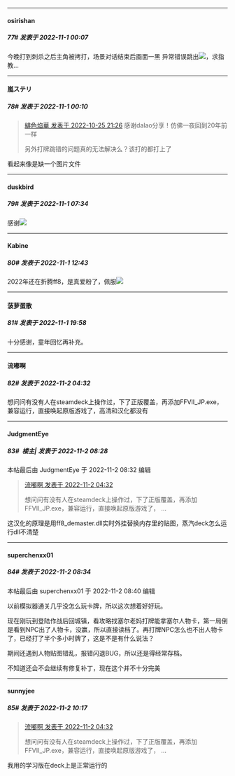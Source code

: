 

*****

####  osirishan  
##### 77#       发表于 2022-11-1 00:07

今晚打到刺杀之后主角被拷打，场景对话结束后画面一黑 异常错误跳出<img src="https://static.saraba1st.com/image/smiley/face2017/001.png" referrerpolicy="no-referrer">，求指教…

*****

####  嵐ステリ  
##### 78#       发表于 2022-11-1 00:10

<blockquote><a href="httphttps://bbs.saraba1st.com/2b/forum.php?mod=redirect&amp;goto=findpost&amp;pid=58099323&amp;ptid=2100962" target="_blank">緋色焰華 发表于 2022-10-25 21:26</a>
感谢dalao分享！仿佛一夜回到20年前一样

另外打牌跳错的问题真的无法解决么？该打的都打上了</blockquote>
看起来像是缺一个图片文件



*****

####  duskbird  
##### 79#       发表于 2022-11-1 07:34

感谢<img src="https://static.saraba1st.com/image/smiley/face2017/074.png" referrerpolicy="no-referrer">



*****

####  Kabine  
##### 80#       发表于 2022-11-1 12:43

2022年还在折腾ff8，是真爱粉了，佩服<img src="https://static.saraba1st.com/image/smiley/face2017/138.png" referrerpolicy="no-referrer">



*****

####  菠萝蛋散  
##### 81#       发表于 2022-11-1 19:58

十分感谢，童年回忆再补充。



*****

####  流嘟啊  
##### 82#       发表于 2022-11-2 04:32

想问问有没有人在steamdeck上操作过，下了正版覆盖，再添加FFVII_JP.exe，兼容运行，直接唤起原版游戏了，高清和汉化都没有



*****

####  JudgmentEye  
##### 83#         楼主| 发表于 2022-11-2 08:28

 本帖最后由 JudgmentEye 于 2022-11-2 08:32 编辑 
<blockquote><a href="httphttps://bbs.saraba1st.com/2b/forum.php?mod=redirect&amp;goto=findpost&amp;pid=58234236&amp;ptid=2100962" target="_blank">流嘟啊 发表于 2022-11-2 04:32</a>

想问问有没有人在steamdeck上操作过，下了正版覆盖，再添加FFVII_JP.exe，兼容运行，直接唤起原版游戏了， ...</blockquote>
这汉化的原理是用ff8_demaster.dll实时外挂替换内存里的贴图，蒸汽deck怎么运行dll不清楚



*****

####  superchenxx01  
##### 84#       发表于 2022-11-2 08:34

 本帖最后由 superchenxx01 于 2022-11-2 08:40 编辑 

以前模拟器通关几乎没怎么玩卡牌，所以这次想着好好玩。

现在刚玩到登陆作战后回城镇，看攻略找塞尔老妈打牌能拿塞尔人物卡，第一局倒是看到NPC出了人物卡，没赢，所以直接读档了。再打牌NPC怎么也不出人物卡了，已经打了半个多小时牌了，这是不是有什么说法？

期间还遇到人物贴图错乱，报错闪退BUG，所以还是得经常存档。

不知道还会不会继续有修复补丁，现在这个并不十分完美



*****

####  sunnyjee  
##### 85#       发表于 2022-11-2 10:17

<blockquote><a href="httphttps://bbs.saraba1st.com/2b/forum.php?mod=redirect&amp;goto=findpost&amp;pid=58234236&amp;ptid=2100962" target="_blank">流嘟啊 发表于 2022-11-2 04:32</a>

想问问有没有人在steamdeck上操作过，下了正版覆盖，再添加FFVII_JP.exe，兼容运行，直接唤起原版游戏了， ...</blockquote>
我用的学习版在deck上是正常运行的

